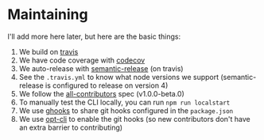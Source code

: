 # Maintaining

I'll add more here later, but here are the basic things:

1. We build on [travis][travis]
2. We have code coverage with [codecov][codecov]
3. We auto-release with [semantic-release][semantic-release] (on travis)
4. See the `.travis.yml` to know what node versions we support (semantic-release is configured to release on version 4)
5. We follow the [all-contributors][all-contributors] spec (v1.0.0-beta.0)
6. To manually test the CLI locally, you can run `npm run localstart`
7. We use [ghooks][ghooks] to share git hooks configured in the `package.json`
8. We use [opt-cli][opt-cli] to enable the git hooks (so new contributors don't have an extra barrier to contributing)

[travis]: https://travis-ci.org/kentcdodds/p-s
[codecov]: https://codecov.io/github/kentcdodds/p-s
[semantic-release]: https://npmjs.com/package/semantic-release
[all-contributors]: https://github.com/kentcdodds/all-contributors
[ghooks]: https://www.npmjs.com/package/ghooks
[opt-cli]: https://www.npmjs.com/package/opt-cli
